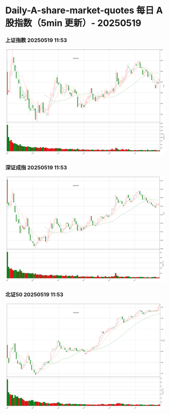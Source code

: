
# Daily-A-share-market-quotes 每日 A 股指数（5min 更新）- 20250519

### 上证指数 20250519 11:53
![](./fig/2025/5/20250519-sh000001.png)

### 深证成指 20250519 11:53
![](./fig/2025/5/20250519-sz399001.png)

### 北证50 20250519 11:53
![](./fig/2025/5/20250519-bj899050.png)

